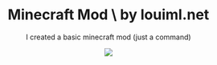 <div class="center" align=center>
<h1>Minecraft Mod \ by louiml.net</h1>
<p>I created a basic minecraft mod (just a command)</p>
<img src="https://readme-typing-svg.herokuapp.com?font=minecraftia&size=25&pause=1000&color=FFFFFF&width=435&lines=minecraft+mod+one+command"/>
</div>
